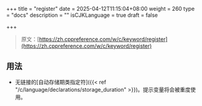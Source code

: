+++
title = "register"
date = 2025-04-12T11:15:04+08:00
weight = 260
type = "docs"
description = ""
isCJKLanguage = true
draft = false

+++

> 原文：[https://zh.cppreference.com/w/c/keyword/register](https://zh.cppreference.com/w/c/keyword/register)

## 用法

- 无链接的[自动存储期类指定符]({{< ref "/c/language/declarations/storage_duration" >}})。提示变量将会被重度使用。
